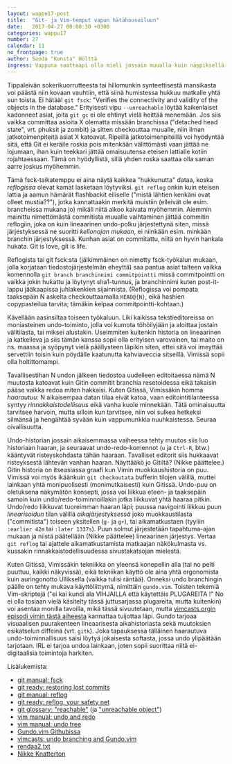 ```yaml
---
layout: wappu17-post
title:  "Git- ja Vim-temput vapun hätähousuiluun"
date:   2017-04-27 00:00:30 +0300
categories: wappu17
number: 27
calendar: 11
no_frontpage: true
author: Sooda "Konsta" Hölttä
ingress: Vappuna saattaapi olla mieli jossain muualla kuin näppiksellä. Tämänkertaisessa tekniikkatekstissä pyritään suhteuttamaan muutama ohjelm'loitsijan lempityökalujen ominaisuus työväen juhlan aikaiseen simanhuuruiseen olotilaan.
---
```


Tippaleivän sokerikuorrutteesta tai hillomunkin synteettisestä mansikasta voi päästä niin kovaan vauhtiin, että siinä humistessa hukkuu matkalle yhtä sun toista. Ei hätää! `git fsck`: "Verifies the connectivity and validity of the objects in the database." Erityisesti vipu `--unreachable` löytää kaikenlaiset kadonneet asiat, joita `git gc` ei ole ehtinyt vielä heittää menemään. Jos siis vaikka committaa asioita X olematta missään branchissa ("detached head state", vrt. phuksit ja zombit) ja sitten checkouttaa muualle, niin ilman jatkotoimenpiteitä asiat X katoavat. Ripeillä jatkotoimenpiteillä voi hyödyntää sitä, että Git ei keräile roskia pois mitenkään välittömästi vaan jättää ne lojumaan, ihan kuin teekkari jättää omaisuutensa eteisen lattialle kotiin rojahtaessaan. Tämä on hyödyllistä, sillä yhden roska saattaa olla saman aarre joskus myöhemmin.

Tämä fsck-taikatemppu ei aina näytä kaikkea "hukkunutta" dataa, koska *reflogissa* olevat kamat lasketaan löytyviksi. `git reflog` onkin kuin eteisen lattia ja aamun hämärät flashbackit eiliselle ("mistä lähtien kenkäni ovat olleet mustia??"), jotka kannattaakin merkitä muistiin (elleivät ole esim. brancheissa mukana jo) mikäli niitä aikoo kaivata myöhemmin. Aiemmin mainittu nimettömästä commitista muualle vaihtaminen jättää commitin reflogiin, joka on kuin lineaarinen undo-polku järjestettynä siten, missä järjestyksessä ne suoritti *kellonajan mukaan*, ei niinkään esim. minkään branchin järjestyksessä. Kunhan asiat on commitattu, niitä on hyvin hankala hukata. Git is love, git is life.

Reflogista tai git fsck:sta (jälkimmäinen on nimetty fsck-työkalun mukaan, jolla korjataan tiedostojärjestelmän eheyttä) saa pantua asiat talteen vaikka komennolla `git branch branchinnimi commitpointti` missä commitpointti on vaikka jokin hukattu ja löytynyt sha1-tunnus, ja branchinnimi kuten post-it-lappu jääkaapissa juhlakenkien sijainnista. (Reflogissa voi pompata taaksepäin N askelta checkouttaamalla `HEAD@{N}`, eikä hashien copypasteilua tarvita; tämäkin kelpaa commitpointti-kohtaan.)

Kävellään aasinsiltaa toiseen työkaluun. Liki kaikissa tekstieditoreissa on moniasteinen undo-toiminto, jolla voi kumota töhöilyjään ja aloittaa jostain välitilasta, tai miksei alustakin. Useimmiten kuitenkin historia on lineaarinen ja katkeileva ja siis tämän kanssa sopii olla erityisen varovainen, tai maito on ns. maassa ja syöpynyt vielä päällysteen läpikin siten, ettei sitä voi imeyttää servettiin toisin kuin pöydälle kaatunutta kahviaveccia sitseillä. Vimissä sopii olla holtittomampi.

Tavallisestihan N undon jälkeen tiedostoa uudelleen editoitaessa nämä N muutosta katoavat kuin Gitin commitit branchia resetoidessa eikä takaisin pääse vaikka redoa miten hakkaisi. Kuten Gitissä, Vimissäkin homma *haarautuu*: N aikaisempaa datan tilaa eivät katoa, vaan editointitilanteessa syntyy *rinnakkaistodellisuus* eikä vanha kuole minnekään. Tätä ominaisuutta tarvitsee harvoin, mutta silloin kun tarvitsee, niin voi sulkea hetkeksi silmänsä ja hengähtää syvään kuin vappumunkkia nuuhkaistessa. Seuraa oivallisuutta.

Undo-historian jossain aikaisemmassa vaiheessa tehty muutos siis luo historiaan haaran, ja seuraavat undo-redo-komennot (`u` ja `Ctrl-R`, btw.) kääntyvät risteyskohdasta tähän haaraan. Tavalliset editorit siis hukkaavat risteyksestä lähtevän vanhan haaran. Näyttääkö jo Gitiltä? (Nikke päättelee.) Gitin historia on itseasiassa graafi kun Vimin muokkaushistoria on puu. Vimissä voi myös ikäänkuin `git checkoutata` bufferin tilojen välillä, muttei lainkaan yhtä monipuolisesti (monimutkaisesti) kuin Gitissä. Undo-puu on oletuksena näkymätön konsepti, jossa voi liikkua eteen- ja taaksepäin samoin kuin undo/redo-toiminnoillakin jotka liikkuvat yhtä haaraa pitkin. Undo/redo liikkuvat tuoreimman haaran läpi; puussa navigointi liikkuu puun *linearisoidun* tilan välillä *aikajärjestyksessä* joko muokkaustilasta ("commitista") toiseen yksitellen (`g-` ja `g+`), tai aikamatkustaen (tyyliin `:earlier 42m` tai `:later 1337s`). Puun solmut järjestetään tapahtuma-ajan mukaan ja niistä päätellään (Nikke päättelee) lineaarinen järjestys. Vertaa `git reflog` tai ajattele aikamatkustamista matkaajan näkökulmasta vs. kussakin rinnakkaistodellisuudessa sivustakatsojan mielestä.

Kuten Gitissä, Vimissäkin tekniikka on yleensä konepellin alla (tai no pelti puuttuu, kaikki näkyvissä), eikä tekniikan käyttö ole aina yhtä ergonomista kuin auringonotto Ulliksella (vaikka tulisi räntää). Onneksi undo branchingin päälle on tehty mukava käyttöliittymä, nimittäin `gundo.vim`. Toisten tekemiä Vim-skriptejä ("ei kai kundi ala VIHJAILLA että käytettäis PLUGAREITA !" No ei olla tosiaan vielä käsitelty tässä juttusarjassa plugareita, mutta kuitenkin) voi asentaa monilla tavoilla, mikä tässä sivuutetaan, mutta [vimcasts.orgin episodi vimin tästä aiheesta](http://vimcasts.org/episodes/undo-branching-and-gundo-vim/) kannattaa tuijottaa läpi. Gundo tarjoaa visuaalisen puurakenteen lineaarisesta aikahistoriasta sekä muutoksien esikatselun diffeinä (vrt. `gitk`). Joka tapauksessa tälläinen haarautuva undo-toiminnallisuus saisi löytyä jokaisesta softasta, jossa undo ylipäätään tarjotaan. IRL ei tarjoa undoa lainkaan, joten sopii suorittaa niitä ei-digitaalisia toimintoja harkiten.

Lisälukemista:

* [git manual: fsck](https://git-scm.com/docs/git-fsck)
* [git ready: restoring lost commits](http://gitready.com/advanced/2009/01/17/restoring-lost-commits.html)
* [git manual: reflog](https://git-scm.com/docs/git-reflog)
* [git ready: reflog, your safety net](http://gitready.com/intermediate/2009/02/09/reflog-your-safety-net.html)
* [git glossary: "reachable"](https://git-scm.com/docs/gitglossary/#def_reachable) (ja ["unreachable object"](https://git-scm.com/docs/gitglossary/#def_unreachable_object))
* [vim manual: undo and redo](http://vimdoc.sourceforge.net/htmldoc/undo.html)
* [vim manual: undo tree](http://vimdoc.sourceforge.net/htmldoc/usr_32.html)
* [Gundo.vim Githubissa](https://github.com/sjl/gundo.vim)
* [vimcasts: undo branching and Gundo.vim](http://vimcasts.org/episodes/undo-branching-and-gundo-vim/)
* [rendaa2.txt](http://ctrl-z.fi/rendaa/rendaa2.txt)
* [Nikke Knatterton](https://fi.wikipedia.org/wiki/Nikke_Knatterton)
